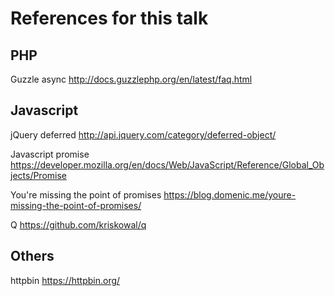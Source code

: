 References for this talk
========================

PHP
---

Guzzle async
<http://docs.guzzlephp.org/en/latest/faq.html>


Javascript
----------

jQuery deferred
<http://api.jquery.com/category/deferred-object/>

Javascript promise
<https://developer.mozilla.org/en/docs/Web/JavaScript/Reference/Global_Objects/Promise> 

You're missing the point of promises
<https://blog.domenic.me/youre-missing-the-point-of-promises/>

Q
<https://github.com/kriskowal/q>

Others
------

httpbin
<https://httpbin.org/>
